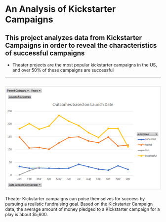 # An Analysis of Kickstarter Campaigns
This project analyzes data from Kickstarter Campaigns in order to reveal the characteristics of successful campaigns
---
* Theater projects are the most popular kickstarter campaigns in the US, and over 50% of these campaigns are successful
---
![Outcomes_Based_on_Launch_Date.png](Outcomes_Based_on_Launch_Date.png)
---
Theater Kickstarter campaigns can poise themselves for success by pursuing a realistic fundraising goal. Based on the Kickstarter Campaign data, the average amount of money pledged to a Kickstarter campaign for a play is about $5,600.  
